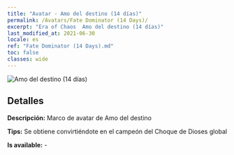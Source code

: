 ```yaml
---
title: "Avatar - Amo del destino (14 días)"
permalink: /Avatars/Fate Dominator (14 Days)/
excerpt: "Era of Chaos  Amo del destino (14 días)"
last_modified_at: 2021-06-30
locale: es
ref: "Fate Dominator (14 Days).md"
toc: false
classes: wide
---
```

 ![Amo del destino (14 días)](/images/a/avatarFrame_63.png)

## Detalles

 **Descripción:** Marco de avatar de Amo del destino 

 **Tips:** Se obtiene convirtiéndote en el campeón del Choque de Dioses global 

 **Is available:**  - 

